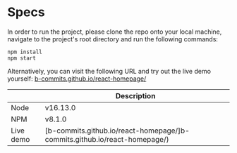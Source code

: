 # Specs

In order to run the project, please clone the repo onto your local machine, navigate to the project's root directory and run the following commands:

    npm install
    npm start

Alternatively, you can visit the following URL and try out the live demo yourself:
[b-commits.github.io/react-homepage/](b-commits.github.io/react-homepage/)

|                  | Description                                     |
| ---------------- | ----------------------------------------------- |
| Node             | v16.13.0                                        |
| NPM              | v8.1.0                                          |
| Live demo        | [b-commits.github.io/react-homepage/]b-commits.github.io/react-homepage/) |

